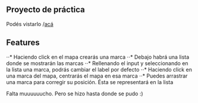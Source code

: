 ## Proyecto de práctica

Podés vistarlo /[acá](https://react-map-rust.vercel.app)

## Features

⋅⋅* Haciendo click en el mapa crearás una marca
⋅⋅* Debajo habrá una lista donde se mostrarán las marcas
⋅⋅* Rellenando el input y seleccionando en la lista una marca, podrás cambiar el label por defecto
⋅⋅* Haciendo click en una marca del mapa, centrarás el mapa en esa marca
⋅⋅* Puedes arrastrar una marca para corregir su posición. Ésta se representará en la lista

Falta muuuuuucho. Pero se hizo hasta donde se pudo :)